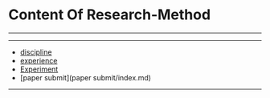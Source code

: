 # Content Of Research-Method
****
****
  - [discipline](discipline/index.md)
  - [experience](experience/index.md)
  - [Experiment](Experiment/index.md)
  - [paper submit](paper submit/index.md)
****
